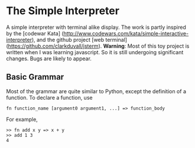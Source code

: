 # The Simple Interpreter
A simple interpreter with terminal alike display. The work is partly inspired by the [codewar Kata] (http://www.codewars.com/kata/simple-interactive-interpreter), and the github project [web terminal] (https://github.com/clarkduvall/jsterm). **Warning**: Most of this toy project is written when I was learning javascript. So it is still undergoing significant changes. Bugs are likely to appear.

## Basic Grammar
Most of the grammar are quite similar to Python, except the definition of a function. To declare a function, use

```
fn function_name [argument0 argument1, ...] => function_body
```

For example,

```
>> fn add x y => x + y
>> add 1 3
4
```
